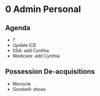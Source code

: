 # 0 Admin Personal

## Agenda

* ?
* Update ICE
* SSA: add Cynthia
* Medicare: add Cynthia

## Possession De-acquisitions

* Monocle
* Goodwill: shoes